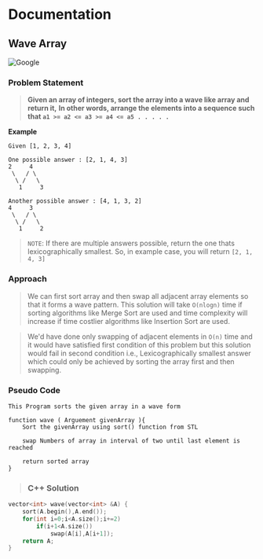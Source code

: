 # Documentation

## Wave Array

<img src="https://img.shields.io/badge/Asked in-Google, Adobe, Amazon-blue" alt="Google" />

### Problem Statement

> **Given an array of integers, sort the array into a wave like array and return it,**
> **In other words, arrange the elements into a sequence such that `a1 >= a2 <= a3 >= a4 <= a5 . . . . .`**

**Example**
```
Given [1, 2, 3, 4]

One possible answer : [2, 1, 4, 3]
2     4
 \   / \
  \ /   \
   1     3

Another possible answer : [4, 1, 3, 2]
4     3
 \   / \
  \ /   \
   1     2

```
> `NOTE`: If there are multiple answers possible, return the one thats lexicographically smallest.
> So, in example case, you will return `[2, 1, 4, 3]`

### Approach

> We can first sort array and then swap all adjacent array elements so that it forms a wave pattern. This solution will take `O(nlogn)` time if sorting algorithms like Merge Sort are used and time complexity will increase if time costlier algorithms like Insertion Sort are used.

> We'd have done only swapping of adjacent elements in `O(n)` time and it would have satisfied first condition of this problem but this solution would fail in second condition i.e., Lexicographically smallest answer which could only be achieved by sorting the array first and then swapping. 

### Pseudo Code

```
This Program sorts the given array in a wave form

function wave ( Arguement givenArray ){
    Sort the givenArray using sort() function from STL
    
    swap Numbers of array in interval of two until last element is reached
    
    return sorted array
}
```

> ### C++ Solution

```cpp
vector<int> wave(vector<int> &A) {
    sort(A.begin(),A.end());
    for(int i=0;i<A.size();i+=2)
        if(i+1<A.size())
            swap(A[i],A[i+1]);
    return A;
}
```
